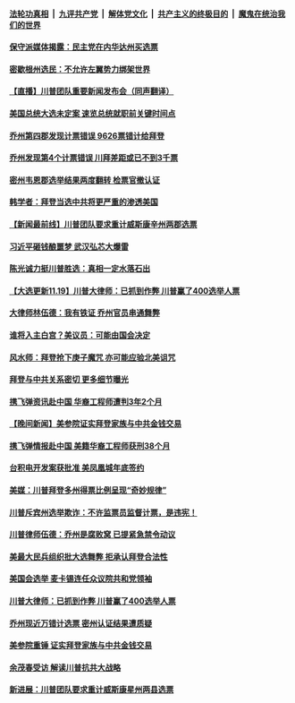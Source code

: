 

####  [法轮功真相](../../../../basic/blob/master/README.md?t=11200131) &nbsp;|&nbsp; [九评共产党](../../../../9ping.md/blob/master/README.md?t=11200131) &nbsp;|&nbsp; [解体党文化](../../../../jtdwh.md/blob/master/README.md?t=11200131)  &nbsp;|&nbsp; [共产主义的终极目的](../../../../gczydzjmd.md/blob/master/README.md?t=11200131) &nbsp;|&nbsp; [魔鬼在统治我们的世界](../../../../mgztzwmdsj.md/blob/master/README.md?t=11200131) 

#### [保守派媒体揭露：民主党在内华达州买选票](../pages/prog203/a102990825.md?t=11200131) 

#### [密歇根州选民：不允许左翼势力绑架世界](../pages/prog203/a102990820.md?t=11200131) 

#### [【直播】川普团队重要新闻发布会（同声翻译）](../pages/prog203/a102990815.md?t=11200131) 

#### [美国总统大选未定案 速览总统就职前关键时间点](../pages/prog203/a102990786.md?t=11200131) 

#### [乔州第四郡发现计票错误 9626票错计给拜登](../pages/prog203/a102990770.md?t=11200131) 

#### [乔州发现第4个计票错误 川拜差距或已不到3千票](../pages/prog203/a102990740.md?t=11200131) 

#### [密州韦恩郡选举结果两度翻转 检票官撤认证](../pages/prog203/a102990768.md?t=11200131) 

#### [韩学者：拜登当选中共将更严重的渗透美国](../pages/prog203/a102990642.md?t=11200131) 

#### [【新闻最前线】川普团队要求重计威斯康辛州两郡选票](../pages/prog203/a102990630.md?t=11200131) 

#### [习近平砸钱酿噩梦 武汉弘芯大爆雷](../pages/prog203/a102990622.md?t=11200131) 

#### [陈光诚力挺川普胜选：真相一定水落石出](../pages/prog203/a102990604.md?t=11200131) 

#### [【大选更新11.19】川普大律师：已抓到作弊 川普赢了400选举人票](../pages/prog203/a102990299.md?t=11200131) 

#### [大律师林伍德：我有铁证 乔州官员串通舞弊](../pages/prog203/a102990586.md?t=11200131) 

#### [谁将入主白宫？美议员：可能由国会决定](../pages/prog203/a102990577.md?t=11200131) 

#### [风水师：拜登抢下庚子魔咒 亦可能应验北美诅咒](../pages/prog203/a102990550.md?t=11200131) 

#### [拜登与中共关系密切 更多细节曝光](../pages/prog203/a102990493.md?t=11200131) 

#### [携飞弹资讯赴中国 华裔工程师遭判3年2个月](../pages/prog203/a102990420.md?t=11200131) 

#### [【晚间新闻】美参院证实拜登家族与中共金钱交易](../pages/prog203/a102990425.md?t=11200131) 

#### [携飞弹情报赴中国 美籍华裔工程师获刑38个月](../pages/prog203/a102990414.md?t=11200131) 

#### [台积电开发案获批准 美凤凰城年底签约](../pages/prog203/a102990395.md?t=11200131) 

#### [美媒：川普拜登多州得票比例呈现“奇妙规律”](../pages/prog203/a102990277.md?t=11200131) 

#### [川普斥宾州选举欺诈：不许监票员监督计票，是违宪！](../pages/prog203/a102990344.md?t=11200131) 

#### [川普律师伍德：乔州是腐败窝 已提紧急禁令动议](../pages/prog203/a102990337.md?t=11200131) 

#### [美最大民兵组织批大选舞弊 拒承认拜登合法性](../pages/prog203/a102990176.md?t=11200131) 

#### [美国会选举 麦卡锡连任众议院共和党领袖](../pages/prog203/a102990067.md?t=11200131) 

#### [川普大律师：已抓到作弊 川普赢了400选举人票](../pages/prog203/a102990229.md?t=11200131) 

#### [乔州现近万错计选票 密州认证结果遭质疑](../pages/prog203/a102990279.md?t=11200131) 

#### [美参院重锤 证实拜登家族与中共金钱交易](../pages/prog203/a102990266.md?t=11200131) 

#### [余茂春受访 解读川普抗共大战略](../pages/prog203/a102990190.md?t=11200131) 

#### [新进展：川普团队要求重计威斯康星州两县选票](../pages/prog203/a102990298.md?t=11200131) 

